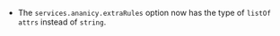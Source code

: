 - The `services.ananicy.extraRules` option now has the type of `listOf attrs`
  instead of `string`.
